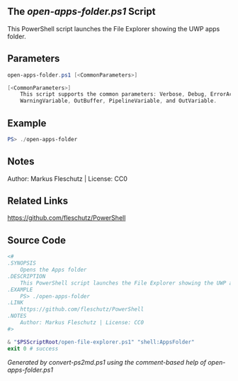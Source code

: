 ## The *open-apps-folder.ps1* Script

This PowerShell script launches the File Explorer showing the UWP apps folder.

## Parameters
```powershell
open-apps-folder.ps1 [<CommonParameters>]

[<CommonParameters>]
    This script supports the common parameters: Verbose, Debug, ErrorAction, ErrorVariable, WarningAction, 
    WarningVariable, OutBuffer, PipelineVariable, and OutVariable.
```

## Example
```powershell
PS> ./open-apps-folder

```

## Notes
Author: Markus Fleschutz | License: CC0

## Related Links
https://github.com/fleschutz/PowerShell

## Source Code
```powershell
<#
.SYNOPSIS
	Opens the Apps folder
.DESCRIPTION
	This PowerShell script launches the File Explorer showing the UWP apps folder.
.EXAMPLE
	PS> ./open-apps-folder
.LINK
	https://github.com/fleschutz/PowerShell
.NOTES
	Author: Markus Fleschutz | License: CC0
#>

& "$PSScriptRoot/open-file-explorer.ps1" "shell:AppsFolder"
exit 0 # success

```

*Generated by convert-ps2md.ps1 using the comment-based help of open-apps-folder.ps1*
